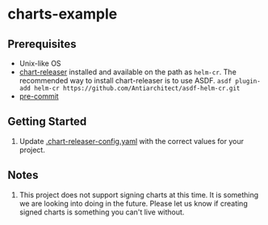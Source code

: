 # charts-example

## Prerequisites

- Unix-like OS
- [chart-releaser](https://github.com/helm/chart-releaser) installed and available on the path as `helm-cr`. The recommended way to install chart-releaser is to use ASDF. `asdf plugin-add helm-cr https://github.com/Antiarchitect/asdf-helm-cr.git`
- [pre-commit](https://pre-commit.com/)

## Getting Started

1. Update [.chart-releaser-config.yaml](.chart-releaser-config.yaml) with the correct values for your project.

## Notes

1. This project does not support signing charts at this time. It is something we are looking into doing in the future. Please let us know if creating signed charts is something you can't live without.
